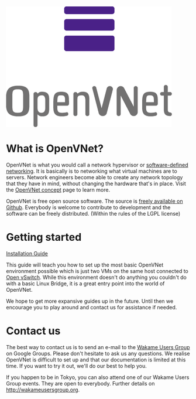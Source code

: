 ![OpenVNet logo](img/OpenVNet_logo_single.png)

# What is OpenVNet?

OpenVNet is what you would call a network hypervisor or [software-defined networking](https://en.wikipedia.org/wiki/Software-defined_networking). It is basically is to networking what virtual machines are to servers. Network engineers become able to create any network topology that they have in mind, without changing the hardware that's in place. Visit the [OpenVNet concept](concept) page to learn more.

OpenVNet is free open source software. The source is [freely available on Github](https://github.com/axsh/openvnet). Everybody is welcome to contribute to development and the software can be freely distributed. (Within the rules of the LGPL license)

# Getting started

[Installation Guide](installation.md)

This guide will teach you how to set up the most basic OpenVNet environment possible which is just two VMs on the same host connected to [Open vSwitch](http://openvswitch.org). While this environment doesn't do anything you couldn't do with a basic Linux Bridge, it is a great entry point into the world of OpenVNet.

We hope to get more expansive guides up in the future. Until then we encourage you to play around and contact us for assistance if needed.

# Contact us

The best way to contact us is to send an e-mail to the [Wakame Users Group](https://groups.google.com/forum/?#!forum/wakame-ug) on Google Groups. Please don't hesitate to ask us any questions. We realise OpenVNet is difficult to set up and that our documentation is limited at this time. If you want to try it out, we'll do our best to help you.

If you happen to be in Tokyo, you can also attend one of our Wakame Users Group events. They are open to everybody. Further details on http://wakameusersgroup.org.
